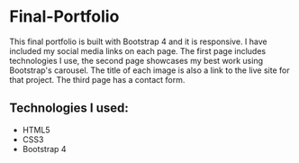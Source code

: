 # Final-Portfolio
<p>This final portfolio is built with Bootstrap 4 and it is responsive. I have included my social media links on each page. The first page includes technologies I use, the second page showcases my best work using Bootstrap's carousel. The title of each image is also a link to the live site for that project. The third page has a contact form.</p>

<h2>Technologies I used:</h2>
<ul>
    <li>HTML5</li>
    <li>CSS3</li>
    <li>Bootstrap 4</li>
</ul>